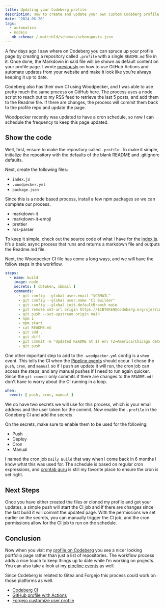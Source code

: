 ```yaml
---
title: Updating your Codeberg profile
description: How to create and update your own custom Codeberg profile page
date: '2024-06-20'
tags:
  - automation
  - nodejs
___mb_schema: /.mattrbld/schemas/schemaposts.json
---
```


A few days ago I saw where on Codeberg you can spruce up your profile page by creating a repository called `.profile` with a single `README.md` file in it. Once done, the Markdown in said file will be shown as default content on your profile page. I wrote [previously](/blog/github-profile-actions/) on how to use GitHub Actions and automate updates from your website and make it look like you’re always keeping it up to date.

Codeberg also has their own CI using Woodpecker, and I was able to use pretty much the same process on GitHub here. The process uses a node script to reach out to my RSS feed to retrieve the last 5 posts, and add them to the Readme file. If there are changes, the process will commit them back to the profile repo and update the page.

Woodpecker recently was updated to have a cron schedule, so now I can schedule the frequency to keep this page updated.

## Show the code

Well, first, ensure to make the repository called `.profile`. To make it simple, initialize the repository with the defaults of the blank README and .gitignore defaults.

Next, create the following files:

- `index.js`
- `.woodpecker.yml`
- `package.json`

Since this is a node based process, install a few npm packages so we can complete our process.

- markdown-it
- markdown-it-emoji
- prettier
- rss-parser

To keep it simple, check out the source code of what I have for the [index.js](https://codeberg.org/cjerrington/.profile/src/branch/main/index.js). It’s a basic async process that runs and returns a markdown file and outputs the Readme.md file.

Next, the Woodpecker CI file has come a long ways, and we will have the follow steps in the workflow.

```yml
steps:
  - name: build
    image: node
    secrets: [ cbtoken, cbmail ]
    commands:
      - git config --global user.email "$CBMAIL"
      - git config --global user.name "CI Builder"
      - git config --global init.defaultBranch main
      - git remote set-url origin https://$CBTOKEN@codeberg.org/cjerrington/.profile.git
      - git push --set-upstream origin main
      - npm i
      - npm start
      - cat README.md
      - git add .
      - git diff
      - git commit -m "Updated README at $( env TZ=America/Chicago date +"%Y-%m-%d %X %Z" )" -a || echo "No changes to commit"
      - git push
```

One other important step to add to the `.woodpecker.yml` config is a `when` event. This tells the CI when the [Pipeline events](https://woodpecker-ci.org/docs/usage/terminology#pipeline-events) should occur. I chose the `push`, `cron`, and `manual` so if I push an update it will run, the cron job can access the steps, and any manual pushes if I need to run again quicker. Since the `git commit` only commits if there are changes to the `README.md` I don't have to worry about the CI running in a loop.

```yml
when: 
  event: [ push, cron, manual ]
```

We do have two secrets we will use for this process, which is your email address and the user token for the commit. Now enable the `.profile` in the Codeberg CI and add the secrets.

On the secrets, make sure to enable them to be used for the following.

- Push
- Deploy
- Cron
- Manual

I named the cron job `Daily Build` that way when I come back in 6 months I know what this was used for. The schedule is based on regular cron expressions, and [crontab guru](https://crontab.guru/) is still my favorite place to ensure the cron is set right.

## Next Steps

Once you have either created the files or cloned my profile and got your updates, a simple push will start the CI job and if there are changes since the last build it will commit the updated page. With the permissions we set earlier on the secrets, you can manually trigger the CI job, and the cron permissions allow for the CI job to run on the schedule.

## Conclusion

Now when you visit my [profile on Codeberg](https://codeberg.org/cjerrington) you see a nicer looking portfolio page rather than just a list of repositories. The workflow process adds a nice touch to keep things up to date while I’m working on projects. You can also take a look at my [pipeline events](https://codeberg.org/cjerrington/.profile/src/branch/main/.woodpecker.yml) as well.

Since Codeberg is related to Gitea and Forgejo this process could work on those platforms as well.

- [Codeberg CI](https://docs.codeberg.org/ci/)
- [GitHub profile with Actions](https://claytonerrington.com/blog/github-profile-actions/)
- [Forgejo customize user profile](https://forgejo.org/docs/v1.20/user/profile/)
